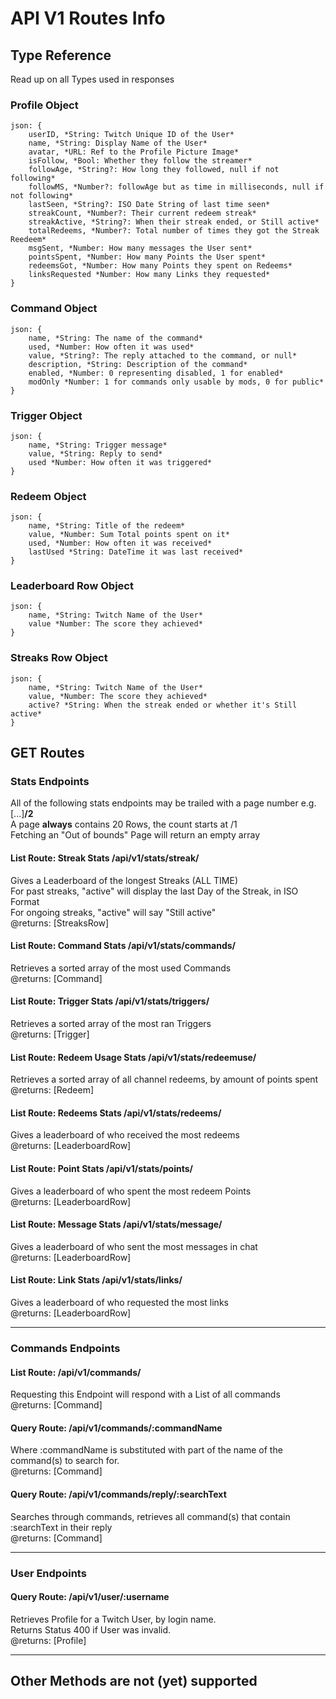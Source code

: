 # API V1 Routes Info

## Type Reference

Read up on all Types used in responses

### Profile Object

    json: {
        userID, *String: Twitch Unique ID of the User*
        name, *String: Display Name of the User*
        avatar, *URL: Ref to the Profile Picture Image*
        isFollow, *Bool: Whether they follow the streamer*
        followAge, *String?: How long they followed, null if not following*
        followMS, *Number?: followAge but as time in milliseconds, null if not following*
        lastSeen, *String?: ISO Date String of last time seen*
        streakCount, *Number?: Their current redeem streak*
        streakActive, *String?: When their streak ended, or Still active*
        totalRedeems, *Number?: Total number of times they got the Streak Reedeem*
        msgSent, *Number: How many messages the User sent*
        pointsSpent, *Number: How many Points the User spent*
        redeemsGot, *Number: How many Points they spent on Redeems*
        linksRequested *Number: How many Links they requested*
    }

### Command Object

    json: {
        name, *String: The name of the command*
        used, *Number: How often it was used*
        value, *String?: The reply attached to the command, or null*
        description, *String: Description of the command*
        enabled, *Number: 0 representing disabled, 1 for enabled*
        modOnly *Number: 1 for commands only usable by mods, 0 for public*
    }

### Trigger Object

    json: {
        name, *String: Trigger message*
        value, *String: Reply to send*
        used *Number: How often it was triggered*
    }

### Redeem Object

    json: {
        name, *String: Title of the redeem*
        value, *Number: Sum Total points spent on it*
        used, *Number: How often it was received*
        lastUsed *String: DateTime it was last received*
    }

### Leaderboard Row Object

    json: {
        name, *String: Twitch Name of the User*
        value *Number: The score they achieved*
    }

### Streaks Row Object

    json: {
        name, *String: Twitch Name of the User*
        value, *Number: The score they achieved*
        active? *String: When the streak ended or whether it's Still active*
    }

## **GET Routes**

### Stats Endpoints

All of the following stats endpoints may be trailed with a page number e.g. [...]**/2**  
A page **always** contains 20 Rows, the count starts at /1  
Fetching an "Out of bounds" Page will return an empty array  

#### **List Route: Streak Stats /api/v1/stats/streak/**
Gives a Leaderboard of the longest Streaks (ALL TIME)  
For past streaks, "active" will display the last Day of the Streak, in ISO Format  
For ongoing streaks, "active" will say "Still active"  
@returns: \[StreaksRow]

#### **List Route: Command Stats /api/v1/stats/commands/**

Retrieves a sorted array of the most used Commands  
@returns: \[Command]

#### **List Route: Trigger Stats /api/v1/stats/triggers/**

Retrieves a sorted array of the most ran Triggers  
@returns: \[Trigger]

#### **List Route: Redeem Usage Stats /api/v1/stats/redeemuse/**

Retrieves a sorted array of all channel redeems, by amount of points spent  
@returns: \[Redeem]

#### **List Route: Redeems Stats /api/v1/stats/redeems/**

Gives a leaderboard of who received the most redeems  
@returns: \[LeaderboardRow]

#### **List Route: Point Stats /api/v1/stats/points/**

Gives a leaderboard of who spent the most redeem Points  
@returns: \[LeaderboardRow]

#### **List Route: Message Stats /api/v1/stats/message/**

Gives a leaderboard of who sent the most messages in chat  
@returns: \[LeaderboardRow]

#### **List Route: Link Stats /api/v1/stats/links/**

Gives a leaderboard of who requested the most links  
@returns: \[LeaderboardRow]

---

### Commands Endpoints

#### **List Route: /api/v1/commands/**

Requesting this Endpoint will respond with a List of all commands  
@returns: \[Command]

#### **Query Route: /api/v1/commands/:commandName**

Where :commandName is substituted with part of the name of the command(s) to search for.  
@returns: \[Command]

#### **Query Route:  /api/v1/commands/reply/:searchText**

Searches through commands, retrieves all command(s) that contain :searchText in their reply  
@returns: \[Command]

---

### User Endpoints

#### **Query Route: /api/v1/user/:username**

Retrieves Profile for a Twitch User, by login name.  
Returns Status 400 if User was invalid.  
@returns: \[Profile]

---

## **Other Methods are not (yet) supported**